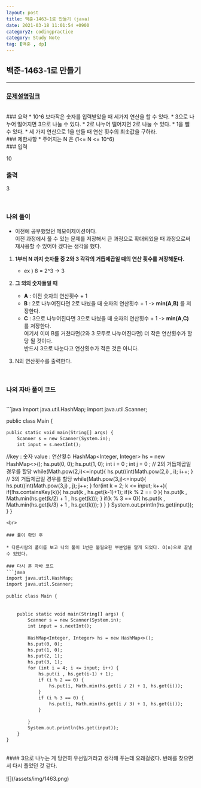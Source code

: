 ```yaml
---
layout: post
title: 백준-1463-1로 만들기 (java)
date: 2021-03-18 11:01:54 +0900
category2: codingpractice
category: Study Note
tag: [백준 , dp]
---
```


## 백준-1463-1로 만들기

---
### [문제설명링크   ](https://www.acmicpc.net/problem/1463)
<br>
### 요약
* 10^6 보다작은 숫자를 입력받았을 때 세가지 연산을 할 수 있다.
* 3으로 나누어 떨어지면 3으로 나눌 수 있다.
* 2로 나누어 떨어지면 2로 나눌 수 있다.
* 1을 뺄 수 있다.
* 세 가지 연산으로 1을 만들 때 연산 횟수의 최솟값을 구하라.

<br>
### 제한사항
* 주어지는 N 은 (1<= N <= 10^6)

<br>
### 입력

10

### 출력

3


<br>

### 나의 풀이

* 이전에 공부했었던 메모이제이션이다.<br> 이전 과정에서 풀 수 있는 문제를 저장해서 큰 과정으로 확대되었을 때 과정으로써 재사용할 수 있어야 겠다는 생각을 했다.<br>  

1. **1부터 N 까지 숫자들 중 2와 3 각각의 거듭제곱일 때의 연산 횟수를 저장해둔다.**
	* ex ) 8 = 2^3 -> 3 
2. **그 외의 숫자들일 때**
	* **A** : 이전 숫자의 연산횟수 + 1
	* **B** : 2로 나누어진다면 2로 나눴을 때 숫자의 연산횟수 + 1 -> **min(A,B)** 를 저장한다.
	* **C** : 3으로 나누어진다면 3으로 나눴을 때 숫자의 연산횟수 + 1 -> **min(A,C)** 를 저장한다.<br>
여기서 이미 B를 거쳤다면(2와 3 모두로 나누어진다면) 더 작은 연산횟수가 할당 될 것이다. <br>반드시 3으로 나눈다고 연산횟수가 적은 것은 아니다. 

3. N의 연산횟수를 출력한다.



<br>


### 나의 자바 풀이 코드  

<br>
```java
import java.util.HashMap;
import java.util.Scanner;

public class Main {

    public static void main(String[] args) {
        Scanner s = new Scanner(System.in);
        int input = s.nextInt();
//key : 숫자       value : 연산횟수 
        HashMap<Integer, Integer> hs = new HashMap<>();
        hs.put(0, 0);
        hs.put(1, 0);
        int i = 0 ;
        int j = 0 ;
// 2의 거듭제곱일 경우를 할당
        while(Math.pow(2,i)<=input){
            hs.put((int)Math.pow(2,i) , i);
            i++;
        }
// 3의 거듭제곱일 경우를 할당 
        while(Math.pow(3,j)<=input){
            hs.put((int)Math.pow(3,j) , j);
            j++;
        }
        for(int k = 2; k <= input; k++){
            if(!hs.containsKey(k)){
                hs.put(k , hs.get(k-1)+1);
                if(k % 2 == 0 ){
                    hs.put(k , Math.min(hs.get(k/2) + 1 , hs.get(k)));
                }
                if(k % 3 == 0){
                    hs.put(k , Math.min(hs.get(k/3) + 1 , hs.get(k)));
                }
            }
        }
        System.out.println(hs.get(input));
    }
}

```
<br>

### 풀이 확인 후

* 다른사람의 풀이를 보고 나의 풀이 1번은 불필요한 부분임을 알게 되었다. O(n)으로 끝낼 수 있었다.

### 다시 푼 자바 코드
```java
import java.util.HashMap;
import java.util.Scanner;

public class Main {


    public static void main(String[] args) {
        Scanner s = new Scanner(System.in);
        int input = s.nextInt();

        HashMap<Integer, Integer> hs = new HashMap<>();
        hs.put(0, 0);
        hs.put(1, 0);
        hs.put(2, 1);
        hs.put(3, 1);
        for (int i = 4; i <= input; i++) {
            hs.put(i , hs.get(i-1) + 1);
            if (i % 2 == 0) {
                hs.put(i, Math.min(hs.get(i / 2) + 1, hs.get(i)));
            }
            if (i % 3 == 0) {
                hs.put(i, Math.min(hs.get(i / 3) + 1, hs.get(i)));
            }

        }
        System.out.println(hs.get(input));
    }
}
```


<br>
#### 3으로 나누는 게 당연히 우선일거라고 생각해 푸는데 오래걸렸다. 반례를 찾으면서 다시 풀었던 것 같다. <br>  
  
 
<br>
![](/assets/img/1463.png)
